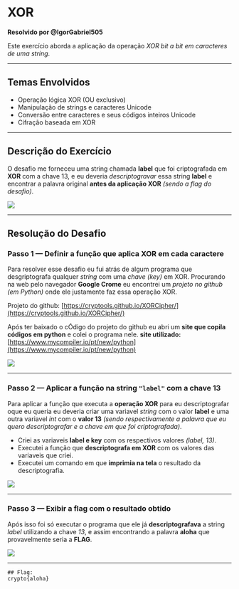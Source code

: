 # XOR  
**Resolvido por @IgorGabriel505**  

Este exercício aborda a aplicação da operação *XOR bit a bit em caracteres de uma string*.

---

## Temas Envolvidos

- Operação lógica XOR (OU exclusivo)  
- Manipulação de strings e caracteres Unicode  
- Conversão entre caracteres e seus códigos inteiros Unicode  
- Cifração baseada em XOR

---

## Descrição do Exercício

O desafio me forneceu uma string chamada **label** que foi criptografada em  **XOR** com a chave 13, e eu deveria *descriptogravar* essa string **label** e encontrar a palavra original **antes da aplicação XOR** *(sendo a flag do desafio)*.  

![](Imagens_label/1.png)

---

## Resolução do Desafio

### Passo 1 — Definir a função que aplica XOR em cada caractere

Para resolver esse desafio eu fui atrás de algum programa que desgriptografa qualquer *string* com uma *chave (key)* em XOR.
Procurando na web pelo navegador **Google Crome** eu encontrei um *projeto no github (em Python)* onde ele justamente faz essa operação XOR.

Projeto do github:   [https://cryptools.github.io/XORCipher/](https://cryptools.github.io/XORCipher/)  

Após ter baixado o cÓdigo do projeto do github eu abri um **site que copila códigos em python** e colei o programa nele.
**site utilizado:** [https://www.mycompiler.io/pt/new/python](https://www.mycompiler.io/pt/new/python)

![](Imagens_label/2.png)

---

### Passo 2 — Aplicar a função na string `"label"` com a chave 13

Para aplicar a função que executa a **operação XOR** para eu descriptografar oque eu queria eu deveria criar uma variavel *string* com o valor **label** e uma outra variavel *int* com o **valor 13** *(sendo respectivamente a palavra que eu quero descriptografar e a chave em que foi criptografada)*.

- Criei as variaveis **label e key** com os respectivos valores *(label, 13)*.
- Executei a função que **descriptografa em XOR** com os valores das variaveis que criei.
- Executei um comando em que **imprimia na tela** o resultado da descriptografia.

![](Imagens_label/3.0.png)

---

### Passo 3 — Exibir a flag com o resultado obtido

Após isso foi só executar o programa que ele já **descriptografava** a string *label* utilizando a chave *13*, e assim encontrando a palavra **aloha** que provavelmente seria a **FLAG**.

![](Imagens_label/3.png)

---

```
## Flag:
crypto{aloha}
```
